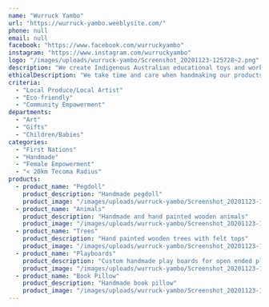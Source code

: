 ```yaml
---
name: "Wurruck Yambo"
url: "https://wurruck-yambo.weeblysite.com/"
phone: null
email: null
facebook: "https://www.facebook.com/wurruckyambo"
instagram: "https://www.instagram.com/wurruckyambo"
logo: "/images/uploads/wurruck-yambo/Screenshot_20201123-125728~2.png"
description: "We create Indigenous Australian educational toys and workshops. \r\nOur products are handmade and hand painted they are sustainably made and environmentally friendly.\r\nWe believe that Indigenous Australian culture is vital across all aspects of education to build understanding and knowledge."
ethicalDescription: "We take time and care when handmaking our products. We use timber off cuts that would usually end up in landfill"
criteria:
  - "Local Produce/Local Artist"
  - "Eco-friendly"
  - "Community Empowerment"
departments:
  - "Art"
  - "Gifts"
  - "Children/Babies"
categories:
  - "First Nations"
  - "Handmade"
  - "Female Empowerment"
  - "< 20km Tecoma Radius"
products:
  - product_name: "Pegdoll"
    product_description: "Handmade pegdoll"
    product_image: "/images/uploads/wurruck-yambo/Screenshot_20201123-125424~2.png"
  - product_name: "Animals"
    product_description: "Handmade and hand painted wooden animals"
    product_image: "/images/uploads/wurruck-yambo/Screenshot_20201123-125335~2.png"
  - product_name: "Trees"
    product_description: "Hand painted wooden trees with felt tops"
    product_image: "/images/uploads/wurruck-yambo/Screenshot_20201123-125404~2.png"
  - product_name: "Playboards"
    product_description: "Custom handmade play boards for open ended play"
    product_image: "/images/uploads/wurruck-yambo/Screenshot_20201123-130539~2.png"
  - product_name: "Book Pillow"
    product_description: "Handmade book pillow"
    product_image: "/images/uploads/wurruck-yambo/Screenshot_20201123-125518~2.png"
---
```

